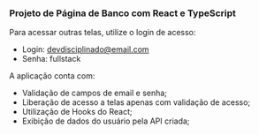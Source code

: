 ### Projeto de Página de Banco com React e TypeScript

Para acessar outras telas, utilize o login de acesso:
- Login: devdisciplinado@email.com
- Senha: fullstack

A aplicação conta com:
- Validação de campos de email e senha;
- Liberação de acesso a telas apenas com validação de acesso;
- Utilização de Hooks do React;
- Exibição de dados do usuário pela API criada;
